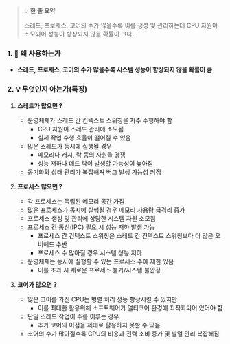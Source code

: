 > 💡 **한 줄 요약**
>
> 스레드, 프로세스, 코어의 수가 많을수록 이를 생성 및 관리하는데 CPU 자원이 소모되어 성능이 향상되지 않을 확률이 크다.

### 1. 🤔 왜 사용하는가

- **스레드, 프로세스, 코어의 수가 많을수록 시스템 성능이 향상되지 않을 확률이 큼**

### 2. 💡 무엇인지 아는가(특징)

1. **스레드가 많으면 ?**

   - 운영체제가 스레드 간 컨텍스트 스위칭을 자주 수행해야 함
     - CPU 자원이 스레드 관리에 소모됨
     - 실제 작업 수행 효율이 떨어질 수 있음
   - 믾은 스레드가 동시에 실행될 경우
     - 메모리나 캐시, 락 등의 자원을 경쟁
     - 성능 저하나 데드 락이 발생할 가능성이 높아짐
   - 동기화와 상태 관리가 복잡해져 버그 발생 가능성 커짐

1. **프로세스 많으면 ?**

   - 각 프로세스는 독립된 메모리 공간 가짐
   - 많은 프로세스가 동시에 실행될 경우 메모리 사용량 급격리 증가
   - 프로세스 생성 및 관리에 상당한 시스템 자원 소모됨
   - 프로세스 간 통신(IPC) 필요 시 성능 저하 발생 가능
     - 프로세스 간 컨텍스트 스위칭은 스레드 간 컨텍스트 스위칭보다 더 많은 오버헤드 수반
     - 프로세스 수 많아질 경우 시스템 성능 저하
   - 운영체제는 동시에 실행할 수 있는 프로세스 수에 제한 있음
     - 이를 초과 시 새로운 프로세스 불가/시스템 불안정

1. **코어가 많으면 ?**
   - 많은 코어를 가진 CPU는 병렬 처리 성능 향상시킬 수 있지만
     - 이를 최대한 활용위해 소프트웨어가 멀티코어 환경에 최적화되어 있어야 함
   - 단일 스레드 작업이 주를 이루는 경우
     - 추가 코어의 이점을 제대로 활용하지 못할 수 있음
   - 코어의 수가 많아질수록 CPU의 비용과 전력 소비 증가 및 발열 관리 복잡해짐
